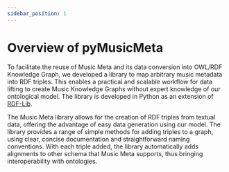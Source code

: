 ```yaml
---
sidebar_position: 1
---
```


# Overview of pyMusicMeta

To facilitate the reuse of Music Meta and its data conversion into OWL/RDF Knowledge Graph, we developed a library to map arbitrary music metadata into RDF triples.
This enables a practical and scalable workflow for data lifting to create Music Knowledge Graphs without expert knowledge of our ontological model.
The library is developed in Python as an extension of [RDF-Lib](https://rdflib.readthedocs.io/en/stable/).

The Music Meta library allows for the creation of RDF triples from textual data, offering the advantage of easy data generation using our model.
The library provides a range of simple methods for adding triples to a graph, using clear, concise documentation and straightforward naming conventions.
With each triple added, the library automatically adds alignments to other schema that Music Meta supports, thus bringing interoperability with ontologies.